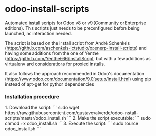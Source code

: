 # odoo-install-scripts
Automated install scripts for Odoo v8 or v9 (Community or Enterprise editions). This scripts just needs to be preconfigured before being launched, no interaction needed. 

The script is based on the install script from André Schenkels (https://github.com/aschenkels-ictstudio/openerp-install-scripts) and having some additions from the one of Yenthe (https://github.com/Yenthe666/InstallScript) but with a few additions as virtualenv and considerations for proxied installs. 

It also follows the approach recommended in Odoo's documentation (https://www.odoo.com/documentation/9.0/setup/install.html) using pip instead of apt-get for python dependencies

<h3>Installation procedure</h3>
1. Download the script:
```
sudo wget https://raw.githubusercontent.com/gustavovalverde/odoo-install-scripts/master/odoo_install.sh
```
2. Make the script executable:
```
sudo chmod +x odoo_install.sh
```
3. Execute the script:
```
sudo source odoo_install.sh
```
